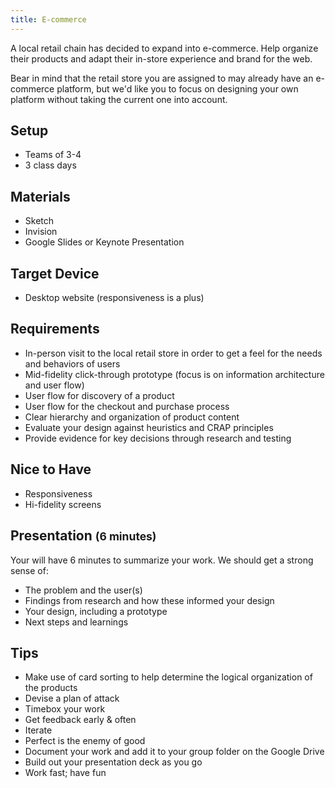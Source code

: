 ```yaml
---
title: E-commerce
---
```



A local retail chain has decided to expand into e-commerce. Help organize their products and adapt their in-store experience and brand for the web.

Bear in mind that the retail store you are assigned to may already have an e-commerce platform, but we'd like you to focus on designing your own platform without taking the current one into account.


Setup
-----

- Teams of 3-4
- 3 class days


Materials
---------

- Sketch
- Invision
- Google Slides or Keynote Presentation


Target Device
-------------

- Desktop website (responsiveness is a plus)


Requirements
------------

- In-person visit to the local retail store in order to get a feel for the needs and behaviors of users
- Mid-fidelity click-through prototype (focus is on information architecture and user flow)  
- User flow for discovery of a product
- User flow for the checkout and purchase process
- Clear hierarchy and organization of product content
- Evaluate your design against heuristics and CRAP principles
- Provide evidence for key decisions through research and testing


Nice to Have
--------

- Responsiveness
- Hi-fidelity screens


Presentation <small>(6 minutes)</small>
---------------------------

Your will have 6 minutes to summarize your work. We should get a strong sense of:

- The problem and the user(s)
- Findings from research and how these informed your design
- Your design, including a prototype
- Next steps and learnings


Tips
----

- Make use of card sorting to help determine the logical organization of the products
- Devise a plan of attack
- Timebox your work
- Get feedback early & often
- Iterate
- Perfect is the enemy of good
- Document your work and add it to your group folder on the Google Drive
- Build out your presentation deck as you go
- Work fast; have fun
